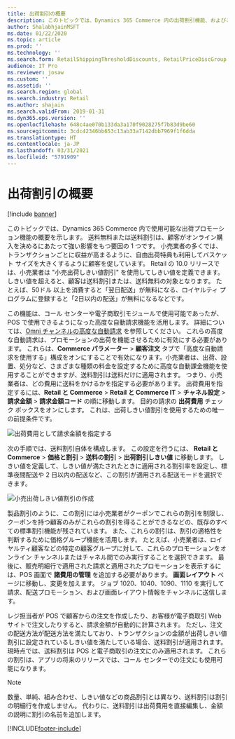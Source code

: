 ```yaml
---
title: 出荷割引の概要
description: このトピックでは、Dynamics 365 Commerce 内の出荷割引機能、およびこれらの割引の使用を開始するために必要な対応する設定手順について説明します。
author: ShalabhjainMSFT
ms.date: 01/22/2020
ms.topic: article
ms.prod: ''
ms.technology: ''
ms.search.form: RetailShippingThresholdDiscounts, RetailPriceDiscGroup
audience: IT Pro
ms.reviewer: josaw
ms.custom: ''
ms.assetid: ''
ms.search.region: global
ms.search.industry: Retail
ms.author: shajain
ms.search.validFrom: 2019-01-31
ms.dyn365.ops.version: ''
ms.openlocfilehash: 648c4ae070b133da3a170f9028275f7b83d9be60
ms.sourcegitcommit: 3cdc42346bb653c13ab33a7142dbb7969f1f6dda
ms.translationtype: HT
ms.contentlocale: ja-JP
ms.lasthandoff: 03/31/2021
ms.locfileid: "5791909"
---
```

# <a name="shipping-discount-overview"></a>出荷割引の概要


[!include [banner](includes/banner.md)]

このトピックでは、Dynamics 365 Commerce 内で使用可能な出荷プロモーション機能の概要を示します。 送料無料または送料割引は、顧客がオンライン購入を決めるにあたって強い影響をもつ要因の 1 つです。 小売業者の多くでは、トランザクションごとに収益が高まるように、自由出荷特典も利用してバスケット サイズを大きくするように顧客を促しています。 Retail の 10.0 リリースでは、小売業者は "小売出荷しきい値割引" を使用してしきい値を定義できます。しきい値を超えると、顧客は送料割引または、送料無料の対象となります。 たとえば、50ドル 以上を消費すると「翌日配送」が無料になる、ロイヤルティ プログラムに登録すると「2日以内の配送」が無料になるなどです。 

この機能は、コール センターや電子商取引モジュールで使用可能であったが、POS で使用できるようになった高度な自動請求機能を活用します。 詳細については、[Omni チャンネルの高度な自動請求](https://docs.microsoft.com/dynamics365/unified-operations/retail/omni-auto-charges) を参照してください。 これらの高度な自動請求は、プロモーションの出荷を機能させるために有効にする必要があります。 これらは、**Commerce パラメーター** \> **顧客注文** タブで「高度な自動請求を使用する」構成をオンにすることで有効になります。小売業者は、出荷、設置、処分など、さまざまな種類の料金を設定するために高度な自動課金機能を使用することができますが、送料割引は送料だけに適用されます。 つまり、小売業者は、どの費用に送料をかけるかを指定する必要があります。 出荷費用を指定するには、**Retail と Commerce** \> **Retail と Commerce IT** \> **チャネル設定** \> **請求金額** \> **請求金額コード** の順に移動します。 目的の請求の **出荷費用** チェック ボックスをオンにします。 これは、出荷しきい値割引を使用するための唯一の前提条件です。 

![出荷費用として請求金額を指定する](./media/Specify_shipping_charge.png "出荷費用として請求金額を指定する")

次の手順では、送料割引自体を構成します。 この設定を行うには、 **Retail と Commerce** \> **価格と割引** \> **送料の割引** \> **出荷割引しきい値** に移動します。 しきい値を定義して、しきい値が満たされたときに適用される割引率を設定し、標準夜間配送や 2 日以内の配送など、この割引が適用される配送モードを選択できます。

![小売出荷しきい値割引の作成](./media/shipping_discount_setup.png "小売出荷しきい値割引の作成")

製品割引のように、この割引には小売業者がクーポンでこれらの割引を制限し、クーポンを持つ顧客のみがこれらの割引を得ることができるなどの、既存のすべての標準割引機能が残されています。 また、これらの割引は、割引の適格性を判断するために価格グループ機能を活用します。 たとえば、小売業者は、ロイヤルティ顧客などの特定の顧客グループに対して、これらのプロモーションをオンライン チャンネルまたはチャネル間でのみ実行することを選択できます。 最後に、販売明細行で適用された請求と適用されたプロモーションを表示するには、POS 画面で **諸費用の管理** を追加する必要があります。 **画面レイアウト** ページに移動し、変更を加えます。 ジョブ 1020、1040、1090、1110 を実行して請求、配送プロモーション、および画面レイアウト情報をチャンネルに送信します。 

レジ担当者が POS で顧客からの注文を作成したり、お客様が電子商取引 Web サイトで注文したりすると、請求金額が自動的に計算されます。 ただし、注文の配送方法が配送方法を満たしており、トランザクションの金額が出荷しきい値割引に設定されているしきい値を満たしている場合、送料割引が適用されます。 現時点では、送料割引は POS と電子商取引の注文にのみ適用されます。 これらの割引は、アプリの将来のリリースでは、コール センターでの注文にも使用可能になります。 

> [!NOTE]
> 数量、単純、組み合わせ、しきい値などの商品割引とは異なり、送料割引は割引の明細行を作成しません。 代わりに、送料割引は出荷費用を直接編集し、金額の説明に割引の名前を追加します。 


[!INCLUDE[footer-include](../includes/footer-banner.md)]